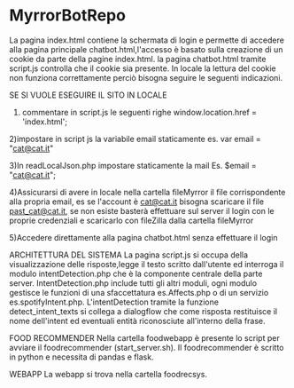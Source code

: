 # MyrrorBotRepo
La pagina index.html contiene la schermata di login e permette di accedere
alla pagina principale chatbot.html,l'accesso è basato sulla creazione di un
cookie da parte della pagine index.html.
la pagina chatbot.html tramite script.js controlla che il cookie sia presente.
In locale la lettura del cookie non funziona correttamente perciò bisogna seguire
le seguenti indicazioni.

SE SI VUOLE ESEGUIRE IL SITO IN LOCALE
1) commentare in script.js le seguenti righe
window.location.href = 'index.html';

2)impostare in script js la variabile email staticamente
es. var email = "cat@cat.it"

3)In readLocalJson.php impostare staticamente la mail
Es.  $email = "cat@cat.it"; 

4)Assicurarsi di avere in locale nella cartella fileMyrror il
file corrispondente alla propria email, es se l'account è cat@cat.it
bisogna scaricare il file past_cat@cat.it, se non esiste basterà
effettuare sul server il login con le proprie credenziali e scaricarlo 
con fileZilla dalla cartella fileMyrror

5)Accedere direttamente alla pagina chatbot.html senza effettuare
il login


ARCHITETTURA DEL SISTEMA
La pagina script.js si occupa della visualizzazione delle risposte,legge il testo
scritto dall'utente ed interroga il modulo intentDetection.php che è la componente
centrale della parte server.
IntentDetection.php include tutti gli altri moduli, ogni modulo gestisce le funzioni 
di una sfaccettatura es.Affects.php o di un servizio es.spotifyIntent.php.
L'intentDetection tramite la funzione detect_intent_texts si collega a dialogflow che come risposta
restituisce il nome dell'intent ed eventuali entità riconosciute all'interno della frase. 

FOOD RECOMMENDER
Nella cartella foodwebapp è presente lo script per avviare il foodrecommender (start_server.sh).
Il foodrecommender è scritto in python e necessita di pandas e flask.

WEBAPP
La webapp si trova nella cartella foodrecsys.
